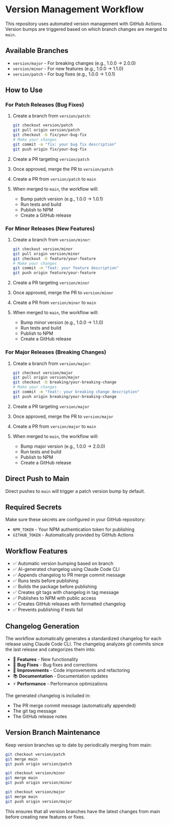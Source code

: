 # Version Management Workflow

This repository uses automated version management with GitHub Actions. Version bumps are triggered based on which branch changes are merged to `main`.

## Available Branches

- `version/major` - For breaking changes (e.g., 1.0.0 → 2.0.0)
- `version/minor` - For new features (e.g., 1.0.0 → 1.1.0)
- `version/patch` - For bug fixes (e.g., 1.0.0 → 1.0.1)

## How to Use

### For Patch Releases (Bug Fixes)
1. Create a branch from `version/patch`:
   ```bash
   git checkout version/patch
   git pull origin version/patch
   git checkout -b fix/your-bug-fix
   # Make your changes
   git commit -m "fix: your bug fix description"
   git push origin fix/your-bug-fix
   ```

2. Create a PR targeting `version/patch`
3. Once approved, merge the PR to `version/patch`
4. Create a PR from `version/patch` to `main`
5. When merged to `main`, the workflow will:
   - Bump patch version (e.g., 1.0.0 → 1.0.1)
   - Run tests and build
   - Publish to NPM
   - Create a GitHub release

### For Minor Releases (New Features)
1. Create a branch from `version/minor`:
   ```bash
   git checkout version/minor
   git pull origin version/minor
   git checkout -b feature/your-feature
   # Make your changes
   git commit -m "feat: your feature description"
   git push origin feature/your-feature
   ```

2. Create a PR targeting `version/minor`
3. Once approved, merge the PR to `version/minor`
4. Create a PR from `version/minor` to `main`
5. When merged to `main`, the workflow will:
   - Bump minor version (e.g., 1.0.0 → 1.1.0)
   - Run tests and build
   - Publish to NPM
   - Create a GitHub release

### For Major Releases (Breaking Changes)
1. Create a branch from `version/major`:
   ```bash
   git checkout version/major
   git pull origin version/major
   git checkout -b breaking/your-breaking-change
   # Make your changes
   git commit -m "feat!: your breaking change description"
   git push origin breaking/your-breaking-change
   ```

2. Create a PR targeting `version/major`
3. Once approved, merge the PR to `version/major`
4. Create a PR from `version/major` to `main`
5. When merged to `main`, the workflow will:
   - Bump major version (e.g., 1.0.0 → 2.0.0)
   - Run tests and build
   - Publish to NPM
   - Create a GitHub release

## Direct Push to Main
Direct pushes to `main` will trigger a patch version bump by default.

## Required Secrets

Make sure these secrets are configured in your GitHub repository:

- `NPM_TOKEN` - Your NPM authentication token for publishing
- `GITHUB_TOKEN` - Automatically provided by GitHub Actions

## Workflow Features

- ✅ Automatic version bumping based on branch
- ✅ AI-generated changelog using Claude Code CLI
- ✅ Appends changelog to PR merge commit message
- ✅ Runs tests before publishing
- ✅ Builds the package before publishing
- ✅ Creates git tags with changelog in tag message
- ✅ Publishes to NPM with public access
- ✅ Creates GitHub releases with formatted changelog
- ✅ Prevents publishing if tests fail

## Changelog Generation

The workflow automatically generates a standardized changelog for each release using Claude Code CLI. The changelog analyzes git commits since the last release and categorizes them into:

- 🚀 **Features** - New functionality
- 🐛 **Bug Fixes** - Bug fixes and corrections
- 🔧 **Improvements** - Code improvements and refactoring
- 📚 **Documentation** - Documentation updates
- ⚡ **Performance** - Performance optimizations

The generated changelog is included in:
- The PR merge commit message (automatically appended)
- The git tag message
- The GitHub release notes

## Version Branch Maintenance

Keep version branches up to date by periodically merging from main:

```bash
git checkout version/patch
git merge main
git push origin version/patch

git checkout version/minor
git merge main
git push origin version/minor

git checkout version/major
git merge main
git push origin version/major
```

This ensures that all version branches have the latest changes from main before creating new features or fixes.